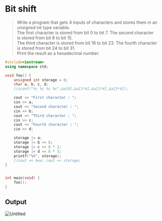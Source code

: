 # Bit shift
>Write a program that gets 4 inputs of characters and stores them in an unsigned int type variable.<br>
>The first character is stored from bit 0 to bit 7. The second character is stored from bit 8 to bit 15.<br>
>The third character is stored from bit 16 to bit 23. The fourth character is stored from bit 24 to bit 31.<br>
>Print the result as a hexadecimal number.<br>

~~~c++
#include<iostream>
using namespace std;

void foo() {
	unsigned int storage = 0;
	char a, b, c, d;
	//scanf("%c %c %c %c",&a[0],&a[1*4],&a[2*4],&a[3*4]);

	cout << "First character : ";
	cin >> a;
	cout << "Second character : ";
	cin >> b;
	cout << "Third character : ";
	cin >> c;
	cout << "Fourth character : ";
	cin >> d;

	storage |= a;
	storage |= b << 8;
	storage |= c << 8 * 2;
	storage |= d << 8 * 3;
	printf("%X", storage);
	//cout << hex; cout << storage;
}


int main(void) {
	foo();
}
~~~
## Output
![Untitled](https://user-images.githubusercontent.com/67142421/149675756-b483945d-a1af-4bff-bd24-312a7a9ba425.png)

